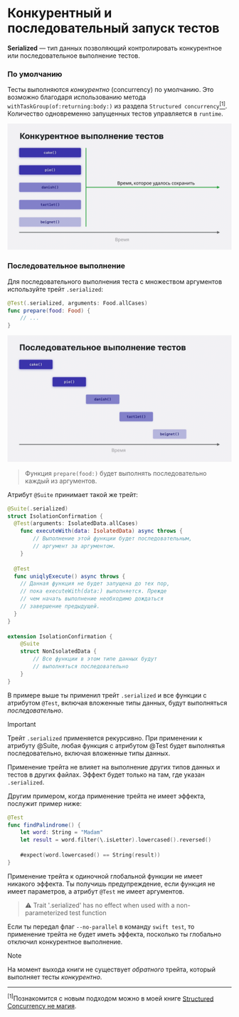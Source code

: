 # Конкурентный и последовательный запуск тестов

**Serialized** — тип данных позволяющий контролировать конкурентное или последовательное выполнение тестов.

### По умолчанию

Тесты выполняются *конкурентно* (concurrency) по умолчанию. Это возможно благодаря использованию метода `withTaskGroup(of:returning:body:)` из раздела `Structured concurrency`<a href="#concurrency"><sup>[1]</sup></a>.
Количество одновременно запущенных тестов управляется в `runtime`.

![Сохранили много времени](<../assets/Swift Testing Screenshots/saved_test_time.png>)

### Последовательное выполнение

Для последовательного выполнения теста с множеством аргументов используйте трейт `.serialized`:

```swift
@Test(.serialized, arguments: Food.allCases)
func prepare(food: Food) {
    // ...
}
```

![Последовательный запуск](<../assets/Swift Testing Screenshots/serial_execution.png>)

>  Функция `prepare(food:)` будет выполнять последовательно каждый из аргументов.

Атрибут `@Suite` принимает такой же трейт:

```swift
@Suite(.serialized)
struct IsolationConfirmation {
  @Test(arguments: IsolatedData.allCases)
	func executeWith(data: IsolatedData) async throws {
		// Выполнение этой функции будет последовательным,
        // аргумент за аргументом.
	}

  @Test
  func uniqlyExecute() async throws {
    // Данная функция не будет запущена до тех пор,
    // пока executeWith(data:) выполняется. Прежде
    // чем начать выполнение необходимо дождаться
    // завершение предыдущей.
  }
}

extension IsolationConfirmation {
	@Suite
	struct NonIsolatedData {
		// Все функции в этом типе данных будут
        // выполняться последовательно
	}
}
```

В примере выше ты применил трейт `.serialized` и все функции с атрибутом `@Test`, включая вложенные типы данных, будут выполняться *последовательно*.


> [!IMPORTANT]
> Трейт `.serialized` применяется рекурсивно. При применении к атрибуту @Suite, любая функция с атрибутом @Test будет выполнятья последовательно, включая вложенные типы данных.

Применение трейта не влияет на выполнение других типов данных и тестов в других файлах. Эффект будет только на там, где указан `.serialized`.

Другим примером, когда применение трейта не имеет эффекта, послужит пример ниже:

```swift
@Test
func findPalindrome() {
	let word: String = "Madam"
	let result = word.filter(\.isLetter).lowercased().reversed()

	#expect(word.lowercased() == String(result))
}
```

Применение трейта к одиночной глобальной функции не имеет никакого эффекта.
Ты получишь предупреждение, если функция не имеет параметров, а атрибут `@Test` не имеет аргументов.

> ⚠️ Trait '.serialized' has no effect when used with a non-parameterized test function

Если ты передал флаг `--no-parallel` в команду `swift test`, то применение трейта не будет иметь эффекта, посколько ты глобально отключил конкурентное выполнение.

> [!NOTE]
> На момент выхода книги не существует *обратного* трейта, который выполняет тесты *конкурентно*.

---

<a name="rfc"><sup>[1]</sup>Познакомится с новым подходом можно в моей книге [Structured Concurrency не магия](https://proekt-swiftui.github.io/sc-book/intro.html).</a>
